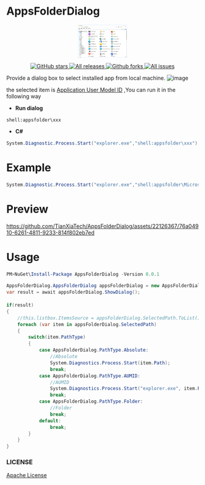 # AppsFolderDialog

<p align="center">
 <img align="center" alt="logo" src="nuget/icon.png" />
</p>
</p>
<p align="center">
<a href="https://github.com/TianXiaTech/AppsFolderDialog/stargazers" target="_blank">
 <img alt="GitHub stars" src="https://img.shields.io/github/stars/TianXiaTech/AppsFolderDialog" />
</a>
<a href="https://github.com/TianXiaTech/AppsFolderDialog/releases" target="_blank">
 <img alt="All releases" src="https://img.shields.io/github/downloads/TianXiaTech/AppsFolderDialog/total.svg" />
</a>
<a href="https://github.com/TianXiaTech/AppsFolderDialog/network/members" target="_blank">
 <img alt="Github forks" src="https://img.shields.io/github/forks/TianXiaTech/AppsFolderDialog" />
</a>
<a href="https://github.com/TianXiaTech/AppsFolderDialog/issues" target="_blank">
 <img alt="All issues" src="https://img.shields.io/github/issues/TianXiaTech/AppsFolderDialog" />
</a>
</p>

Provide a dialog box to select installed app from local machine.
![image](https://github.com/TianXiaTech/AppsFolderDialog/assets/22126367/26ad6a1e-3274-4ffa-80f0-2a9264a114e0)

the selected item is [Application User Model ID](https://learn.microsoft.com/en-us/windows/win32/shell/appids) ,You can run it in the following way

* **Run dialog**
```
shell:appsfolder\xxx
```

* **C#**
```C#
System.Diagnostic.Process.Start("explorer.exe","shell:appsfolder\xxx");
```

# Example
```C#
System.Diagnostic.Process.Start("explorer.exe","shell:appsfolder\Microsoft.Windows.MediaPlayer32");  //open Windows Media Player
```

# Preview

https://github.com/TianXiaTech/AppsFolderDialog/assets/22126367/76a04910-6261-4811-9233-814f802eb7ed


# Usage
```Powershell
PM>NuGet\Install-Package AppsFolderDialog -Version 0.0.1
```
```C#
AppsFolderDialog.AppsFolderDialog appsFolderDialog = new AppsFolderDialog.AppsFolderDialog();
var result = await appsFolderDialog.ShowDialog();

if(result)
{
    //this.listbox.ItemsSource = appsFolderDialog.SelectedPath.ToList();
    foreach (var item in appsFolderDialog.SelectedPath)
    {
        switch(item.PathType)
        {
            case AppsFolderDialog.PathType.Absolute:
                //Absolute
                System.Diagnostics.Process.Start(item.Path);
                break;
            case AppsFolderDialog.PathType.AUMID:
                //AUMID
                System.Diagnostics.Process.Start("explorer.exe", item.Path);
                break;
            case AppsFolderDialog.PathType.Folder:
                //Folder
                break;
            default:
                break;
        }
    }
}
```

### LICENSE
[Apache License](LICENSE)

